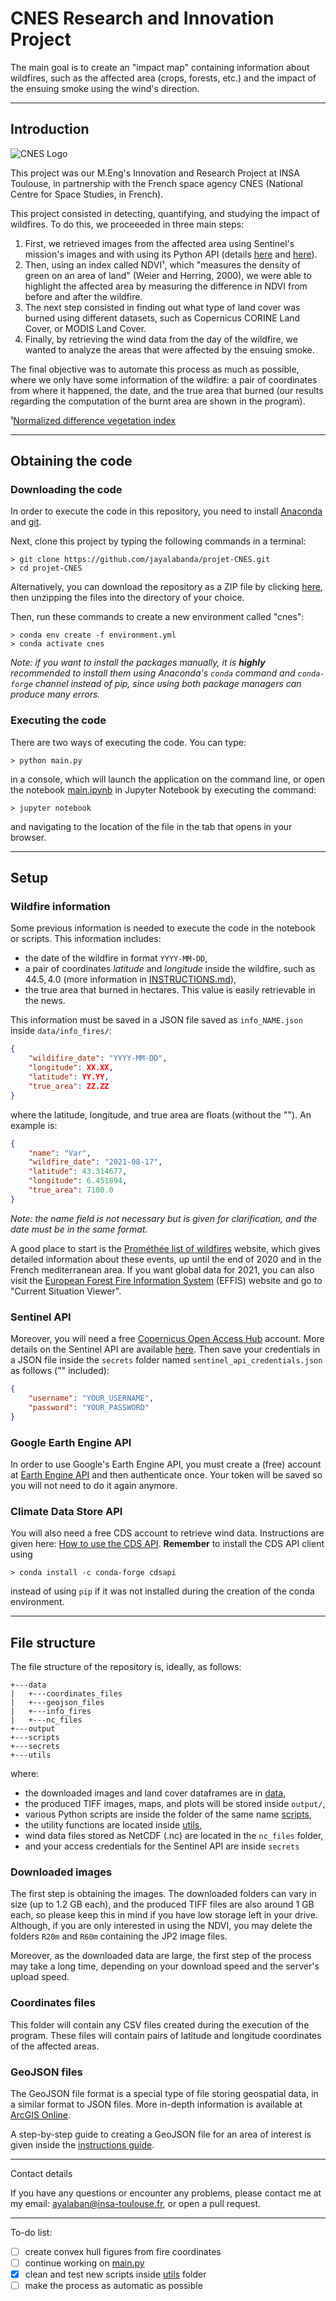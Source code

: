 # CNES Research and Innovation Project

The main goal is to create an "impact map" containing information about wildfires, such as the affected area (crops, forests, etc.) and the impact of the ensuing smoke using the wind's direction.

---

## Introduction

![CNES Logo](https://cnes.fr/sites/default/files/drupal/201708/image/is_logo_2017_logo_charte_carre_bleu_transparent.png)

This project was our M.Eng's Innovation and Research Project at INSA Toulouse, in partnership with the French space agency CNES (National Centre for Space Studies, in French).

This project consisted in detecting, quantifying, and studying the impact of wildfires. To do this, we proceeeded in three main steps:

1. First, we retrieved images from the affected area using Sentinel's mission's images and with using its Python API (details [here](https://github.com/sentinelsat/sentinelsat) and [here](https://sentinelsat.readthedocs.io/en/stable/)).
2. Then, using an index called NDVI¹, which "measures the density of green on an area of land" (Weier and Herring, 2000), we were able to highlight the affected area by measuring the difference in NDVI from before and after the wildfire.
3. The next step consisted in finding out what type of land cover was burned using different datasets, such as Copernicus CORINE Land Cover, or MODIS Land Cover.
4. Finally, by retrieving the wind data from the day of the wildfire, we wanted to analyze the areas that were affected by the ensuing smoke.

The final objective was to automate this process as much as possible, where we only have some information of the wildfire: a pair of coordinates from where it happened, the date, and the true area that burned (our results regarding the computation of the burnt area are shown in the program).

¹[Normalized difference vegetation index](https://en.wikipedia.org/wiki/Normalized_difference_vegetation_index)

---

## Obtaining the code

### Downloading the code

In order to execute the code in this repository, you need to install [Anaconda](https://www.anaconda.com/products/individual) and [git](https://git-scm.com/downloads).

Next, clone this project by typing the following commands in a terminal:

```console
> git clone https://github.com/jayalabanda/projet-CNES.git
> cd projet-CNES
```

Alternatively, you can download the repository as a ZIP file by clicking [here](https://github.com/jayalabanda/projet-CNES/archive/refs/heads/main.zip), then unzipping the files into the directory of your choice.

Then, run these commands to create a new environment called "cnes":

```console
> conda env create -f environment.yml
> conda activate cnes
```

_Note: if you want to install the packages manually, it is **highly** recommended to install them using Anaconda's `conda` command and `conda-forge` channel instead of pip, since using both package managers can produce many errors._

### Executing the code

There are two ways of executing the code. You can type:

```console
> python main.py
```

in a console, which will launch the application on the command line, or open the notebook [main.ipynb](main.ipynb) in Jupyter Notebook by executing the command:

```console
> jupyter notebook
```

and navigating to the location of the file in the tab that opens in your browser.

---

## Setup

### Wildfire information

Some previous information is needed to execute the code in the notebook or scripts. This information includes:

* the date of the wildfire in format `YYYY-MM-DD`,
* a pair of coordinates _latitude_ and _longitude_ inside the wildfire, such as $44.5, 4.0$ (more information in [INSTRUCTIONS.md](INTRUCTIONS.md)),
* the true area that burned in hectares. This value is easily retrievable in the news.

This information must be saved in a JSON file saved as `info_NAME.json` inside `data/info_fires/`:

```JSON
{
    "wildifire_date": "YYYY-MM-DD",
    "longitude": XX.XX,
    "latitude": YY.YY,
    "true_area": ZZ.ZZ
}
```

where the latitude, longitude, and true area are floats (without the ""). An example is:

```JSON
{
    "name": "Var",
    "wildfire_date": "2021-08-17",
    "latitude": 43.314677,
    "longitude": 6.451894,
    "true_area": 7100.0
}
```

_Note: the name field is not necessary but is given for clarification, and the date must be in the same format._

A good place to start is the [Prométhée list of wildfires](https://www.promethee.com/default/incendies) website, which gives detailed information about these events, up until the end of 2020 and in the French mediterranean area. If you want global data for 2021, you can also visit the [European Forest Fire Information System](https://effis.jrc.ec.europa.eu/) (EFFIS) website and go to "Current Situation Viewer".

### Sentinel API

Moreover, you will need a free [Copernicus Open Access Hub](https://scihub.copernicus.eu/dhus/#/home) account. More details on the Sentinel API are available [here](https://sentinelsat.readthedocs.io/en/latest/index.html). Then save your credentials in a JSON file inside the `secrets` folder named `sentinel_api_credentials.json` as follows ("" included):

```JSON
{
    "username": "YOUR_USERNAME",
    "password": "YOUR_PASSWORD"
}
```

### Google Earth Engine API

In order to use Google's Earth Engine API, you must create a (free) account at [Earth Engine API](https://developers.google.com/earth-engine) and then authenticate once. Your token will be saved so you will not need to do it again anymore.

### Climate Data Store API

You will also need a free CDS account to retrieve wind data. Instructions are given here: [How to use the CDS API](https://cds.climate.copernicus.eu/api-how-to). **Remember** to install the CDS API client using

```console
> conda install -c conda-forge cdsapi
```

instead of using `pip` if it was not installed during the creation of the conda environment.

---

## File structure

The file structure of the repository is, ideally, as follows:

```console
+---data
|   +---coordinates_files
|   +---geojson_files
|   +---info_fires
|   +---nc_files
+---output
+---scripts
+---secrets
+---utils
```

where:

* the downloaded images and land cover dataframes are in [data](data/),
* the produced TIFF images, maps, and plots will be stored inside `output/`,
* various Python scripts are inside the folder of the same name [scripts](scripts/),
* the utility functions are located inside [utils](utils/),
* wind data files stored as NetCDF (.nc) are located in the `nc_files` folder,
* and your access credentials for the Sentinel API are inside `secrets`

### Downloaded images

The first step is obtaining the images. The downloaded folders can vary in size (up to 1.2 GB each), and the produced TIFF files are also around 1 GB each, so please keep this in mind if you have low storage left in your drive. Although, if you are only interested in using the NDVI, you may delete the folders `R20m` and `R60m` containing the JP2 image files.

Moreover, as the downloaded data are large, the first step of the process may take a long time, depending on your download speed and the server's upload speed.

### Coordinates files

This folder will contain any CSV files created during the execution of the program. These files will contain pairs of latitude and longitude coordinates of the affected areas.

### GeoJSON files

The GeoJSON file format is a special type of file storing geospatial data, in a similar format to JSON files. More in-depth information is available at [ArcGIS Online](https://doc.arcgis.com/en/arcgis-online/reference/geojson.htm).

A step-by-step guide to creating a GeoJSON file for an area of interest is given inside the [instructions guide](INSTRUCTIONS.md).

---

Contact details

If you have any questions or encounter any problems, please contact me at my email: [ayalaban@insa-toulouse.fr](mailto:ayalaban@insa-toulouse.fr), or open a pull request.

---

To-do list:

* [ ] create convex hull figures from fire coordinates
* [ ] continue working on [main.py](main.py)
* [x] clean and test new scripts inside [utils](utils/) folder
* [ ] make the process as automatic as possible
